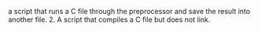 a script that runs a C file through the preprocessor and save the result into another file.
2. A script that compiles a C file but does not link.
